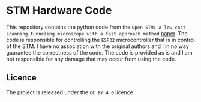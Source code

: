 # STM Hardware Code

This repository contains the python code from the `Open STM: A low-cost scanning tunneling microscope with a fast approach method` [paper](https://data.mendeley.com/datasets/f35c6xzzcm/1). The code is responsible for controlling the `ESP32` microcontroller that is in control of the STM. I have no association with the original authors and I in no way guarantee the correctness of the code. The code is provided as is and I am not responsible for any damage that may occur from using the code.

## Licence

The project is released under the `CC BY 4.0` licence.
